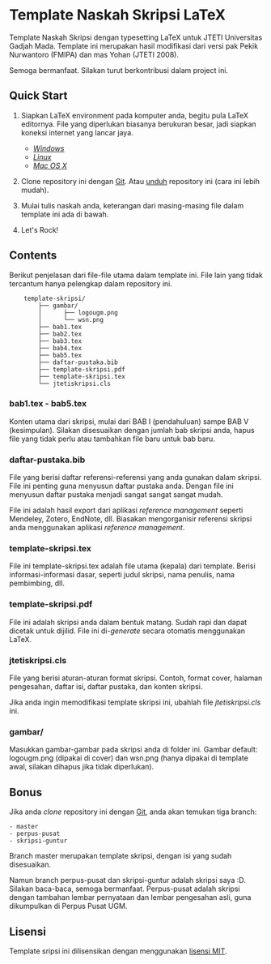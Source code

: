 Template Naskah Skripsi LaTeX
=============================

Template Naskah Skripsi dengan typesetting LaTeX untuk JTETI Universitas Gadjah Mada. Template ini merupakan hasil modifikasi dari versi pak Pekik Nurwantoro (FMIPA) dan mas Yohan (JTETI 2008).

Semoga bermanfaat. Silakan turut berkontribusi dalam project ini.

Quick Start
-----------
1. Siapkan LaTeX environment pada komputer anda, begitu pula LaTeX editornya. File yang diperlukan biasanya berukuran besar, jadi siapkan koneksi internet yang lancar jaya.
	- [*Windows*](https://www.google.com/search?q=windows+setup+latex&oq=windows+setup+latex&aqs=chrome..69i57.6207j0j7&sourceid=chrome&es_sm=91&ie=UTF-8)
	- [*Linux*](https://www.google.com/search?q=windows+setup+latex&oq=windows+setup+latex&aqs=chrome..69i57.6207j0j7&sourceid=chrome&es_sm=91&ie=UTF-8#q=linux+setup+latex)
	- [*Mac OS X*](https://www.google.com/search?q=windows+setup+latex&oq=windows+setup+latex&aqs=chrome..69i57.6207j0j7&sourceid=chrome&es_sm=91&ie=UTF-8#q=mac+setup+latex)

2. Clone repository ini dengan [Git](https://www.google.com/search?q=windows+setup+latex&oq=windows+setup+latex&aqs=chrome..69i57.6207j0j7&sourceid=chrome&es_sm=91&ie=UTF-8#q=setup+git). Atau [unduh](https://github.com/gtrdp/template-skripsi/releases) repository ini (cara ini lebih mudah).
3. Mulai tulis naskah anda, keterangan dari masing-masing file dalam template ini ada di bawah.
4. Let's Rock!

Contents
--------
Berikut penjelasan dari file-file utama dalam template ini. File lain yang tidak tercantum hanya pelengkap dalam repository ini.

		template-skripsi/
			├── gambar/
			│	   ├── logougm.png
			│	   └── wsn.png
			├── bab1.tex
			├── bab2.tex
			├── bab3.tex
			├── bab4.tex
			├── bab5.tex
			├── daftar-pustaka.bib
			├── template-skripsi.pdf
			├── template-skripsi.tex
			└── jtetiskripsi.cls

### bab1.tex - bab5.tex
Konten utama dari skripsi, mulai dari BAB I (pendahuluan) sampe BAB V (kesimpulan). Silakan disesuaikan dengan jumlah bab skripsi anda, hapus file yang tidak perlu atau tambahkan file baru untuk bab baru.

### daftar-pustaka.bib
File yang berisi daftar referensi-referensi yang anda gunakan dalam skripsi. File ini penting guna menyusun daftar pustaka anda. Dengan file ini menyusun daftar pustaka menjadi sangat sangat sangat mudah.

File ini adalah hasil export dari aplikasi *reference management* seperti Mendeley, Zotero, EndNote, dll. Biasakan mengorganisir referensi skripsi anda menggunakan aplikasi *reference management*.

### template-skripsi.tex
File ini template-skripsi.tex adalah file utama (kepala) dari template. Berisi informasi-informasi dasar, seperti judul skripsi, nama penulis, nama pembimbing, dll.

### template-skripsi.pdf
File ini adalah skripsi anda dalam bentuk matang. Sudah rapi dan dapat dicetak untuk dijilid. File ini di-*generate* secara otomatis menggunakan LaTeX.

### jtetiskripsi.cls
File yang berisi aturan-aturan format skripsi. Contoh, format cover, halaman pengesahan, daftar isi, daftar pustaka, dan konten skripsi.

Jika anda ingin memodifikasi template skripsi ini, ubahlah file *jtetiskripsi.cls* ini.

### gambar/
Masukkan gambar-gambar pada skripsi anda di folder ini. Gambar default: logougm.png (dipakai di cover) dan wsn.png (hanya dipakai di template awal, silakan dihapus jika tidak diperlukan).
			
Bonus
-----
Jika anda *clone* repository ini dengan [Git](https://www.google.com/search?q=windows+setup+latex&oq=windows+setup+latex&aqs=chrome..69i57.6207j0j7&sourceid=chrome&es_sm=91&ie=UTF-8#q=setup+git), anda akan temukan tiga branch:
	
	- master
	- perpus-pusat
	- skripsi-guntur

Branch master merupakan template skripsi, dengan isi yang sudah disesuaikan.

Namun branch perpus-pusat dan skripsi-guntur adalah skripsi saya :D. Silakan baca-baca, semoga bermanfaat. Perpus-pusat adalah skripsi dengan tambahan lembar pernyataan dan lembar pengesahan asli, guna dikumpulkan di Perpus Pusat UGM.

Lisensi
-------
Template sripsi ini dilisensikan dengan menggunakan [lisensi MIT](https://raw.githubusercontent.com/gtrdp/template-skripsi/master/LICENSE).
